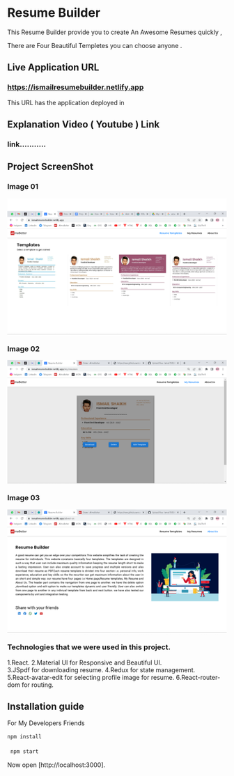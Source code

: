 # Resume Builder 
This Resume Builder provide you to create An Awesome Resumes quickly , 

There are Four Beautiful Templetes you can choose anyone .



## Live Application URL

### https://ismailresumebuilder.netlify.app

This URL has the application deployed in

## Explanation Video ( Youtube ) Link

### link...........

## Project ScreenShot 

### Image 01
<img align="center" src="https://github.com/Ismail1500/ResumeBuilder/blob/main/image1.png"/>

### Image 02
<img align="center" src="https://github.com/Ismail1500/ResumeBuilder/blob/main/image2.png"/>

### Image 03
<img align="center" src="https://github.com/Ismail1500/ResumeBuilder/blob/main/image3.png"/>




### Technologies that we were used in this project.

  1.React.
  2.Material UI for Responsive and Beautiful UI.  
  3.JSpdf for downloading resume. 
  4.Redux for state management.  
  5.React-avatar-edit for selecting profile image for resume.
  6.React-router-dom for routing.
  

## Installation guide

For My Developers Friends

```sh
npm install

 npm start
```
Now open [http://localhost:3000].



